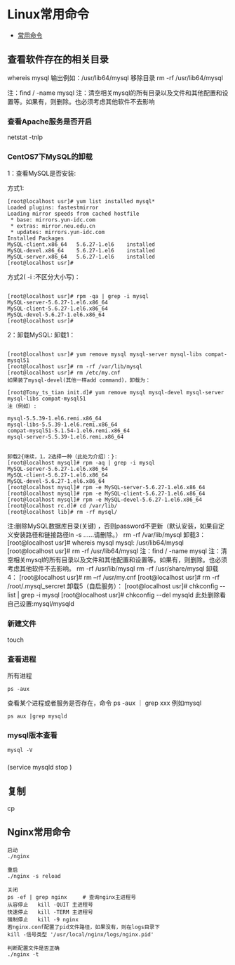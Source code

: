 # Linux常用命令
* [常用命令]()
## 查看软件存在的相关目录

whereis mysql
输出例如：/usr/lib64/mysql
移除目录
rm -rf /usr/lib64/mysql

注：find / -name mysql
注：清空相关mysql的所有目录以及文件和其他配置和设置等。如果有，则删除。也必须考虑其他软件不去影响
### 查看Apache服务是否开启
netstat -tnlp
### CentOS7下MySQL的卸载
1：查看MySQL是否安装:

 方式1:



``` linux
[root@localhost usr]# yum list installed mysql*
Loaded plugins: fastestmirror
Loading mirror speeds from cached hostfile
 * base: mirrors.yun-idc.com
 * extras: mirror.neu.edu.cn
 * updates: mirrors.yun-idc.com
Installed Packages
MySQL-client.x86_64   5.6.27-1.el6    installed
MySQL-devel.x86_64    5.6.27-1.el6    installed
MySQL-server.x86_64   5.6.27-1.el6    installed
[root@localhost usr]#

```
方式2( -i  :不区分大小写)：

``` linux

[root@localhost usr]# rpm -qa | grep -i mysql
MySQL-server-5.6.27-1.el6.x86_64
MySQL-client-5.6.27-1.el6.x86_64
MySQL-devel-5.6.27-1.el6.x86_64
[root@localhost usr]# 
```
2：卸载MySQL:
卸载1：
``` linux

[root@localhost usr]# yum remove mysql mysql-server mysql-libs compat-mysql51
[root@localhost usr]# rm -rf /var/lib/mysql
[root@localhost usr]# rm /etc/my.cnf
如果装了mysql-devel(其他一样add command)，卸载为：

[root@Tony_ts_tian init.d]# yum remove mysql mysql-devel mysql-server mysql-libs compat-mysql51
注（例如）:

mysql-5.5.39-1.el6.remi.x86_64
mysql-libs-5.5.39-1.el6.remi.x86_64
compat-mysql51-5.1.54-1.el6.remi.x86_64
mysql-server-5.5.39-1.el6.remi.x86_64

```
``` linux

卸载2{继续，1，2选择一种（此处为介绍）：}:
[root@localhost mysql]# rpm -aq | grep -i mysql
MySQL-server-5.6.27-1.el6.x86_64
MySQL-client-5.6.27-1.el6.x86_64
MySQL-devel-5.6.27-1.el6.x86_64
[root@localhost mysql]# rpm -e MySQL-server-5.6.27-1.el6.x86_64
[root@localhost mysql]# rpm -e MySQL-client-5.6.27-1.el6.x86_64
[root@localhost mysql]# rpm -e MySQL-devel-5.6.27-1.el6.x86_64
[root@localhost rc.d]# cd /var/lib/
[root@localhost lib]# rm -rf mysql/
```

注:删除MySQL数据库目录(关键) ，否则password不更新（默认安装，如果自定义安装路径和链接路径ln -s ……请删除。）
  rm -rf /var/lib/mysql
卸载3：
[root@localhost usr]# whereis mysql
mysql: /usr/lib64/mysql
[root@localhost usr]# rm -rf /usr/lib64/mysql
注：find / -name mysql
注：清空相关mysql的所有目录以及文件和其他配置和设置等。如果有，则删除。也必须考虑其他软件不去影响。
rm -rf /usr/lib/mysql
rm -rf /usr/share/mysql
卸载4：
[root@localhost usr]# rm –rf /usr/my.cnf
[root@localhost usr]# rm -rf /root/.mysql_sercret 
卸载5（自启服务）：
[root@localhost usr]# chkconfig --list | grep -i mysql
[root@localhost usr]# chkconfig --del mysqld
此处删除看自己设置:mysql/mysqld 

### 新建文件
touch 

### 查看进程
所有进程
```linux
ps -aux 
```

查看某个进程或者服务是否存在，命令 ps -aux  ｜ grep xxx 例如mysql

```linux
ps aux |grep mysqld
```

### mysql版本查看

```linux
mysql -V
```
###
(service mysqld stop )

## 复制

cp
## Nginx常用命令

```linux
启动  
./nginx  
  
重启  
./nginx -s reload  
  
关闭  
ps -ef | grep nginx     # 查询nginx主进程号  
从容停止   kill -QUIT 主进程号  
快速停止   kill -TERM 主进程号  
强制停止   kill -9 nginx  
若nginx.conf配置了pid文件路径，如果没有，则在logs目录下  
kill -信号类型 '/usr/local/nginx/logs/nginx.pid'  
  
判断配置文件是否正确  
./nginx -t  

```

